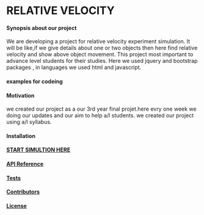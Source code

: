 # RELATIVE VELOCITY
<h4> Synopsis about our project </h4>

We are developing a project for relative velocity experiment simulation.
It will be like,if we give details about one or two objects then here find relative velocity and show above object movement.
This project most important to advance level students for their studies.
Here we used jquery and bootstrap packages , in languages we used html and javascript.

<h4> examples for codeing </h4>



<h4> Motivation </h4>

we created our project as a our 3rd year final projet.here evry one week we doing our updates and our aim to help a/l students.
we created our project using a/l syllabus.

<h4> Installation </h4>

<h4><a href="Relative velocity/index.html">START SIMULTION HERE
<h4> API Reference </h4>


<h4> Tests </h4>


<h4> Contributors </h4>


<h4> License </h4>


</a></h4>
